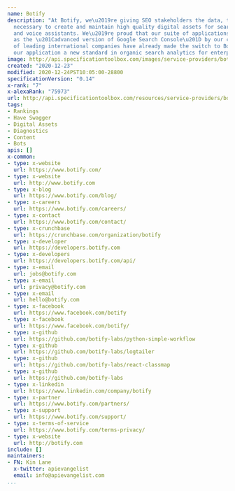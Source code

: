 ```yaml
---
name: Botify
description: "At Botify, we\u2019re giving SEO stakeholders the data, tools, and diagnostics
  necessary to create and maintain high quality digital assets for search engines
  and voice assistants. We\u2019re proud that our suite of applications is often referred
  as the \u201Cadvanced version of Google Search Console\u201D by our customers. Hundreds
  of leading international companies have already made the switch to Botify, making
  our application a new standard in organic search analytics for enterprise businesses."
image: http://api.specificationtoolbox.com/images/service-providers/botify.jpg
created: "2020-12-23"
modified: 2020-12-24PST10:05:00-28800
specificationVersion: "0.14"
x-rank: "7"
x-alexaRank: "75973"
url: http://api.specificationtoolbox.com/resources/service-providers/botify/
tags:
- Rankings
- Have Swagger
- Digital Assets
- Diagnostics
- Content
- Bots
apis: []
x-common:
- type: x-website
  url: https://www.botify.com/
- type: x-website
  url: http://www.botify.com
- type: x-blog
  url: https://www.botify.com/blog/
- type: x-careers
  url: https://www.botify.com/careers/
- type: x-contact
  url: https://www.botify.com/contact/
- type: x-crunchbase
  url: https://crunchbase.com/organization/botify
- type: x-developer
  url: https://developers.botify.com
- type: x-developers
  url: https://developers.botify.com/api/
- type: x-email
  url: jobs@botify.com
- type: x-email
  url: privacy@botify.com
- type: x-email
  url: hello@botify.com
- type: x-facebook
  url: https://www.facebook.com/botify
- type: x-facebook
  url: https://www.facebook.com/botify/
- type: x-github
  url: https://github.com/botify-labs/python-simple-workflow
- type: x-github
  url: https://github.com/botify-labs/logtailer
- type: x-github
  url: https://github.com/botify-labs/react-classmap
- type: x-github
  url: https://github.com/botify-labs
- type: x-linkedin
  url: https://www.linkedin.com/company/botify
- type: x-partner
  url: https://www.botify.com/partners/
- type: x-support
  url: https://www.botify.com/support/
- type: x-terms-of-service
  url: https://www.botify.com/terms-privacy/
- type: x-website
  url: http://botify.com
include: []
maintainers:
- FN: Kin Lane
  x-twitter: apievangelist
  email: info@apievangelist.com
...
```


